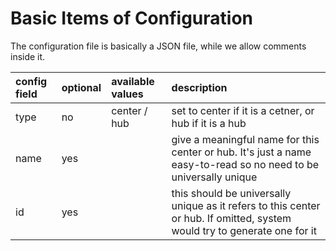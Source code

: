 # Basic Items of Configuration

The configuration file is basically a JSON file, while we allow comments inside it.

| config field  |   optional  |   available values  |  description |
|:----------|:------|:----------|:--------------------------------------|
| type          |    no       |    center / hub     | set to center if it is a cetner, or hub if it is a hub|
| name          |    yes      |                     | give a meaningful name for this center or hub. It's just a name easy-to-read so no need to be universally unique|
| id            |    yes      |                     | this should be universally unique as it refers to this center or hub. If omitted, system would try to generate one for it |



